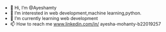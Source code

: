 - 👋 Hi, I’m @Ayeshamty
- 👀 I’m interested in web development,machine learning,python.
- 🌱 I’m currently learning web development
- 📫 How to reach me www.linkedin.com/in/
ayesha-mohanty-b22019257
